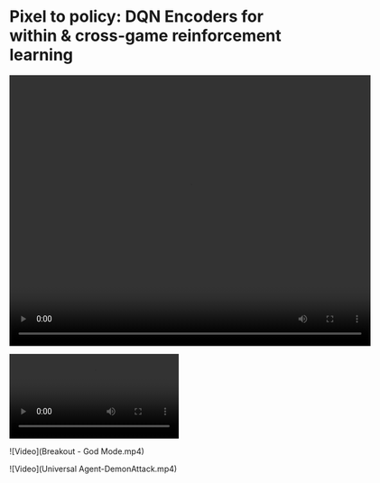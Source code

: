 # Pixel to policy: DQN Encoders for within & cross-game reinforcement learning



<video width="640" height="480" controls>
  <source src="Breakout - God Mode.mp4" type="video/mp4">
  Your browser does not support the video tag.
</video>


![Breakout - God Mode](Breakout%20-%20God%20Mode.mp4)


![Video](Breakout - God Mode.mp4)

![Video](Universal Agent-DemonAttack.mp4)


